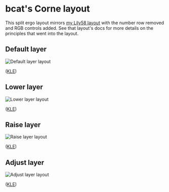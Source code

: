 # bcat's Corne layout

This split ergo layout mirrors
[my Lily58 layout](https://github.com/qmk/qmk_firmware/tree/master/keyboards/lily58/keymaps/bcat)
with the number row removed and RGB controls added. See that layout's docs for
more details on the principles that went into the layout.

## Default layer

![Default layer layout](https://i.imgur.com/s1LDlSQ.png)

([KLE](http://www.keyboard-layout-editor.com/#/gists/08d9827d916662a9414f48805aa895a5))

## Lower layer

![Lower layer layout](https://i.imgur.com/rDlSmrA.png)

([KLE](http://www.keyboard-layout-editor.com/#/gists/c3fba5eaa2cd70fdfbdbc0f9e34d3bc0))

## Raise layer

![Raise layer layout](https://i.imgur.com/cVoKygg.png)

([KLE](http://www.keyboard-layout-editor.com/#/gists/08b44355d4ca85d294bad9e2821f91d7))

## Adjust layer

![Adjust layer layout](https://i.imgur.com/LEHM4DU.png)

([KLE](http://www.keyboard-layout-editor.com/#/gists/77e7572e077b36a23eb2086017e16fee))

